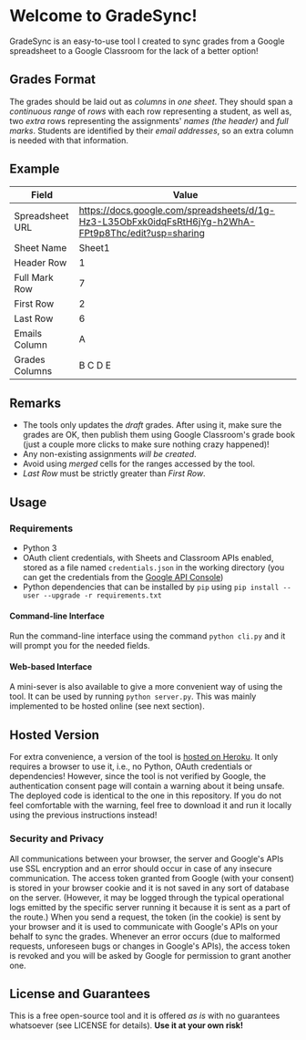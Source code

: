 # Welcome to GradeSync!
GradeSync is an easy-to-use tool I created to sync grades from a Google spreadsheet to a Google Classroom for the lack of a better option!

## Grades Format
The grades should be laid out as _columns_ in _one sheet_. They should span a _continuous range_ of _rows_ with each row representing a student, as well as, two _extra_ rows representing the assignments' _names (the header)_ and _full marks_. Students are identified by their _email addresses_, so an extra column is needed with that information.

## Example
|      Field      |                                                 Value                                                |
| --------------- | ---------------------------------------------------------------------------------------------------- |
| Spreadsheet URL | https://docs.google.com/spreadsheets/d/1g-Hz3-L35ObFxk0idqFsRtH6jYg-h2WhA-FPt9p8Thc/edit?usp=sharing |
| Sheet Name      | Sheet1                                                                                               |
| Header Row      | 1                                                                                                    |
| Full Mark Row   | 7                                                                                                    |
| First Row       | 2                                                                                                    |
| Last Row        | 6                                                                                                    |
| Emails Column   | A                                                                                                    |
| Grades Columns  | B C D E                                                                                              |

## Remarks
* The tools only updates the _draft_ grades. After using it, make sure the grades are OK, then publish them using Google Classroom's grade book (just a couple more clicks to make sure nothing crazy happened)!
* Any non-existing assignments _will be created_.
* Avoid using _merged_ cells for the ranges accessed by the tool.
* _Last Row_ must be strictly greater than _First Row_.

## Usage

### Requirements
* Python 3
* OAuth client credentials, with Sheets and Classroom APIs enabled, stored as a file named `credentials.json` in the working directory (you can get the credentials from the [Google API Console](https://console.developers.google.com/))
* Python dependencies that can be installed by `pip` using `pip install --user --upgrade -r requirements.txt`

#### Command-line Interface

Run the command-line interface using the command `python cli.py` and it will prompt you for the needed fields.

#### Web-based Interface

A mini-sever is also available to give a more convenient way of using the tool. It can be used by running `python server.py`. This was mainly implemented to be hosted online (see next section).

## Hosted Version

For extra convenience, a version of the tool is [hosted on Heroku](https://gradesync.herokuapp.com/sync). It only requires a browser to use it, i.e., no Python, OAuth credentials or dependencies! However, since the tool is not verified by Google, the authentication consent page will contain a warning about it being unsafe. The deployed code is identical to the one in this repository. If you do not feel comfortable with the warning, feel free to download it and run it locally using the previous instructions instead!

### Security and Privacy

All communications between your browser, the server and Google's APIs use SSL encryption and an error should occur in case of any insecure communication. The access token granted from Google (with your consent) is stored in your browser cookie and it is not saved in any sort of database on the server. (However, it may be logged through the typical operational logs emitted by the specific server running it because it is sent as a part of the route.) When you send a request, the token (in the cookie) is sent by your browser and it is used to communicate with Google's APIs on your behalf to sync the grades. Whenever an error occurs (due to malformed requests, unforeseen bugs or changes in Google's APIs), the access token is revoked and you will be asked by Google for permission to grant another one.

## License and Guarantees

This is a free open-source tool and it is offered _as is_ with no guarantees whatsoever (see LICENSE for details). **Use it at your own risk!**
